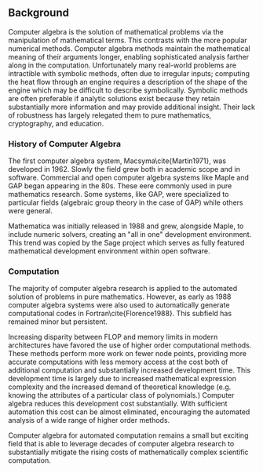 
Background
----------

Computer algebra is the solution of mathematical problems via the manipulation of mathematical terms.  This contrasts with the more popular numerical methods.  Computer algebra methods maintain the mathematical meaning of their arguments longer, enabling sophisticated analysis farther along in the computation.  Unfortunately many real-world problems are intractible with symbolic methods, often due to irregular inputs; computing the heat flow through an engine requires a description of the shape of the engine which may be difficult to describe symbolically.  Symbolic methods are often preferable if analytic solutions exist because they retain substantially more information and may provide additional insight.  Their lack of robustness has largely relegated them to pure mathematics, cryptography, and education.


### History of Computer Algebra 

The first computer algebra system, Macsyma\cite{Martin1971}, was developed in 1962.  Slowly the field grew both in academic scope and in software.  Commercial and open computer algebra systems like Maple and GAP began appearing in the 80s.  These eere commonly used in pure mathematics research.  Some systems, like GAP, were specialized to particular fields (algebraic group theory in the case of GAP) while others were general.

Mathematica was initially released in 1988 and grew, alongside Maple, to include numeric solvers, creating an "all in one" development environment.  This trend was copied by the Sage project which serves as fully featured mathematical development environment within open software.


### Computation

The majority of computer algebra research is applied to the automated solution of problems in pure mathematics.  However, as early as 1988 computer algebra systems were also used to automatically generate computational codes in Fortran\cite{Florence1988}.  This subfield has remained minor but persistent.  

Increasing disparity between FLOP and memory limits in modern architectures have favored the use of higher order computational methods.  These methods perform more work on fewer node points, providing more accurate computations with less memory access at the cost both of additional computation and substantially increased development time.  This development time is largely due to increased mathematical expression complexity and the increased demand of theoretical knowledge (e.g. knowing the attributes of a particular class of polynomials.)  Computer algebra reduces this development cost substantially.  With sufficient automation this cost can be almost eliminated, encouraging the automated analysis of a wide range of higher order methods.

Computer algebra for automated computation remains a small but exciting field that is able to leverage decades of computer algebra research to substantially mitigate the rising costs of mathematically complex scientific computation.

